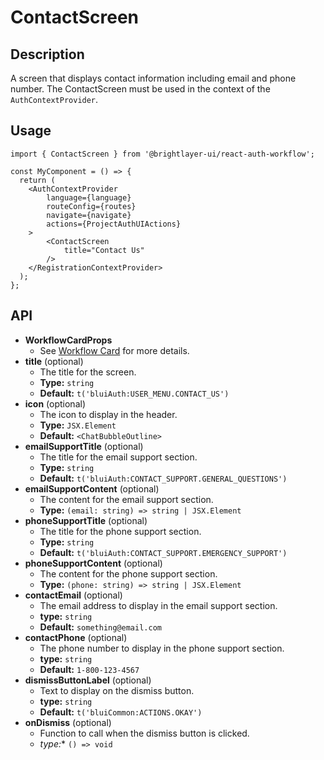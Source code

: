 # ContactScreen

## Description
A screen that displays contact information including email and phone number. The ContactScreen must be used in the context of the `AuthContextProvider`.

## Usage
```tsx
import { ContactScreen } from '@brightlayer-ui/react-auth-workflow';

const MyComponent = () => {
  return (
    <AuthContextProvider
        language={language}
        routeConfig={routes}
        navigate={navigate}
        actions={ProjectAuthUIActions}
    >
        <ContactScreen 
            title="Contact Us"
        />
    </RegistrationContextProvider>
  );
};
```

## API

- **WorkflowCardProps** 
  - See [Workflow Card](https://github.com/etn-ccis/blui-react-workflows/tree/master/login-workflow/docs/components/workflow-card.md) for more details.
- **title**  (optional)
  - The title for the screen.
  - **Type:** `string`
  - **Default:** `t('bluiAuth:USER_MENU.CONTACT_US')`
- **icon** (optional)
  - The icon to display in the header.
  - **Type:** `JSX.Element`
  - **Default:** `<ChatBubbleOutline>`
- **emailSupportTitle** (optional)
  - The title for the email support section.
  - **Type:** `string`
  - **Default:** `t('bluiAuth:CONTACT_SUPPORT.GENERAL_QUESTIONS')`
- **emailSupportContent** (optional)
  - The content for the email support section.
  - **Type:** `(email: string) => string | JSX.Element`
- **phoneSupportTitle** (optional)
  - The title for the phone support section.
  - **Type:** `string`
  - **Default:** `t('bluiAuth:CONTACT_SUPPORT.EMERGENCY_SUPPORT')`
- **phoneSupportContent** (optional)
  - The content for the phone support section.
  - **Type:** `(phone: string) => string | JSX.Element`
- **contactEmail** (optional)
  - The email address to display in the email support section.
  - **type:** `string`
  - **Default:** `something@email.com`
- **contactPhone** (optional)
  - The phone number to display in the phone support section.
  - **type:** `string`
  - **Default:** `1-800-123-4567`
- **dismissButtonLabel** (optional)
  - Text to display on the dismiss button.
  - **type:** `string`
  - **Default:** `t('bluiCommon:ACTIONS.OKAY')`
- **onDismiss** (optional)
  - Function to call when the dismiss button is clicked.
  - *type:** `() => void`